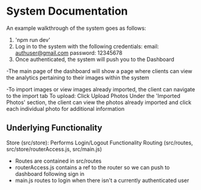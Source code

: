 # System Documentation
An example walkthrough of the system goes as follows:

1) 'npm run dev'
2)  Log in to the system with the following credentials:
  email: authuser@gmail.com
  password: 12345678
3) Once authenticated, the system will push you to the Dashboard

-The main page of the dashboard will show a page where clients can view the analytics
pertaining to their images within the system

-To import images or view images already imported, the client can navigate to the
import tab
  To upload: Click Upload Photos
  Under the 'Imported Photos' section, the client can view the photos already imported and
  click each individual photo for additional information

## Underlying Functionality

Store (src/store): Performs Login/Logout Functionality
Routing (src/routes, src/store/routerAccess.js, src/main.js)
  - Routes are contained in src/routes
  - routerAccess.js contains a ref to the router so we can push to dashboard following sign in
  - main.js routes to login when there isn't a currently authenticated user
